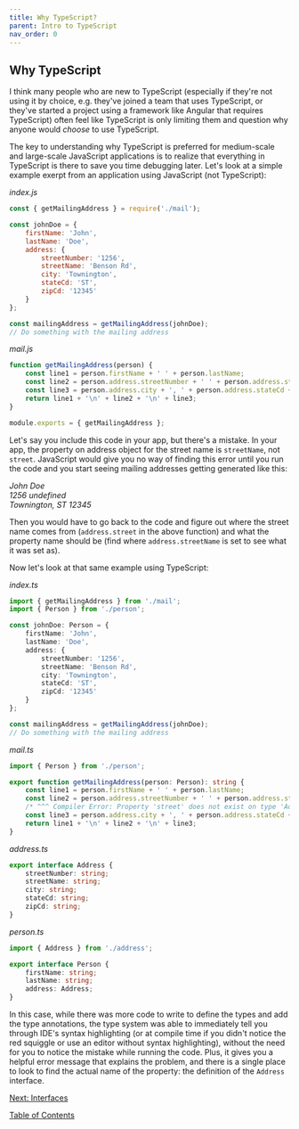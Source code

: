 ```yaml
---
title: Why TypeScript?
parent: Intro to TypeScript
nav_order: 0
---
```

## Why TypeScript
I think many people who are new to TypeScript (especially if they're not using it by choice, e.g. they've joined a team that uses TypeScript, or they've started a project using a framework like Angular that requires TypeScript) often feel like TypeScript is only limiting them and question why anyone would *choose* to use TypeScript.

The key to understanding why TypeScript is preferred for medium-scale and large-scale JavaScript applications is to realize that everything in TypeScript is there to save you time debugging later. Let's look at a simple example exerpt from an application using JavaScript (not TypeScript):

_index.js_
```JavaScript
const { getMailingAddress } = require('./mail');

const johnDoe = {
    firstName: 'John',
    lastName: 'Doe',
    address: {
        streetNumber: '1256',
        streetName: 'Benson Rd',
        city: 'Townington',
        stateCd: 'ST',
        zipCd: '12345'
    }
};

const mailingAddress = getMailingAddress(johnDoe);
// Do something with the mailing address
```

_mail.js_
```JavaScript
function getMailingAddress(person) {
    const line1 = person.firstName + ' ' + person.lastName;
    const line2 = person.address.streetNumber + ' ' + person.address.street;
    const line3 = person.address.city + ', ' + person.address.stateCd + ' ' + person.address.zipCd;
    return line1 + '\n' + line2 + '\n' + line3;
}

module.exports = { getMailingAddress };
```

Let's say you include this code in your app, but there's a mistake. In your app, the property on address object for the street name is `streetName`, not `street`. JavaScript would give you no way of finding this error until you run the code and you start seeing mailing addresses getting generated like this:

_John Doe_  
_1256 undefined_  
_Townington, ST 12345_

Then you would have to go back to the code and figure out where the street name comes from (`address.street` in the above function) and what the property name should be (find where `address.streetName` is set to see what it was set as).

Now let's look at that same example using TypeScript:

_index.ts_
```TypeScript
import { getMailingAddress } from './mail';
import { Person } from './person';

const johnDoe: Person = {
    firstName: 'John',
    lastName: 'Doe',
    address: {
        streetNumber: '1256',
        streetName: 'Benson Rd',
        city: 'Townington',
        stateCd: 'ST',
        zipCd: '12345'
    }
};

const mailingAddress = getMailingAddress(johnDoe);
// Do something with the mailing address
```

_mail.ts_
```TypeScript
import { Person } from './person';

export function getMailingAddress(person: Person): string {
    const line1 = person.firstName + ' ' + person.lastName;
    const line2 = person.address.streetNumber + ' ' + person.address.street;
    /* ^^^ Compiler Error: Property 'street' does not exist on type 'Address'. ^^^ */
    const line3 = person.address.city + ', ' + person.address.stateCd + ' ' + person.address.zipCd;
    return line1 + '\n' + line2 + '\n' + line3;
}
```

_address.ts_
```TypeScript
export interface Address {
    streetNumber: string;
    streetName: string;
    city: string;
    stateCd: string;
    zipCd: string;
}
```

_person.ts_
```TypeScript
import { Address } from './address';

export interface Person {
    firstName: string;
    lastName: string;
    address: Address;
}
```

In this case, while there was more code to write to define the types and add the type annotations, the type system was able to immediately tell you through IDE's syntax highlighting (or at compile time if you didn't notice the red squiggle or use an editor without syntax highlighting), without the need for you to notice the mistake while running the code. Plus, it gives you a helpful error message that explains the problem, and there is a single place to look to find the actual name of the property: the definition of the `Address` interface.

[Next: Interfaces](1-interfaces.md)

[Table of Contents](index)

